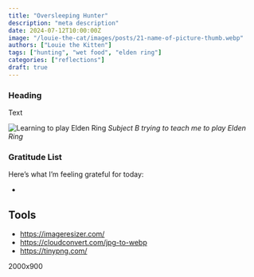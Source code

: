 ```yaml
---
title: "Oversleeping Hunter"
description: "meta description"
date: 2024-07-12T10:00:00Z
image: "/louie-the-cat/images/posts/21-name-of-picture-thumb.webp"
authors: ["Louie the Kitten"]
tags: ["hunting", "wet food", "elden ring"]
categories: ["reflections"]
draft: true
---
```


### Heading

Text

![Learning to play Elden Ring](/louie-the-cat/images/posts/04-elden-ring-min.webp)
*Subject B trying to teach me to play Elden Ring*

### Gratitude List

Here’s what I’m feeling grateful for today:

* 

## Tools

* https://imageresizer.com/
* https://cloudconvert.com/jpg-to-webp
* https://tinypng.com/

<!-- Thumbnail Size -->

2000x900
